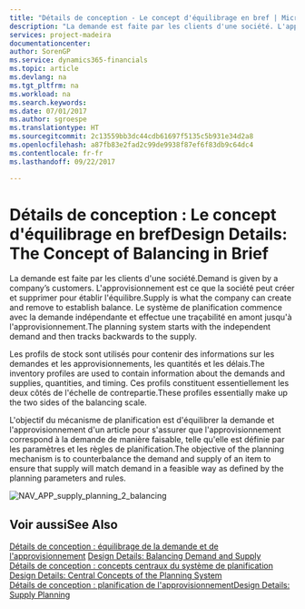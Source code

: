 ```yaml
---
title: "Détails de conception - Le concept d'équilibrage en bref | Microsoft Docs"
description: "La demande est faite par les clients d'une société. L'approvisionnement est ce que la société peut créer et supprimer pour établir l'équilibre. Le système de planification commence avec la demande indépendante et effectue une traçabilité en amont jusqu'à l'approvisionnement."
services: project-madeira
documentationcenter: 
author: SorenGP
ms.service: dynamics365-financials
ms.topic: article
ms.devlang: na
ms.tgt_pltfrm: na
ms.workload: na
ms.search.keywords: 
ms.date: 07/01/2017
ms.author: sgroespe
ms.translationtype: HT
ms.sourcegitcommit: 2c13559bb3dc44cdb61697f5135c5b931e34d2a8
ms.openlocfilehash: a87fb83e2fad2c99de9938f87ef6f83db9c64dc4
ms.contentlocale: fr-fr
ms.lasthandoff: 09/22/2017

---
```

# <a name="design-details-the-concept-of-balancing-in-brief"></a><span data-ttu-id="04f22-105">Détails de conception : Le concept d'équilibrage en bref</span><span class="sxs-lookup"><span data-stu-id="04f22-105">Design Details: The Concept of Balancing in Brief</span></span>
<span data-ttu-id="04f22-106">La demande est faite par les clients d'une société.</span><span class="sxs-lookup"><span data-stu-id="04f22-106">Demand is given by a company’s customers.</span></span> <span data-ttu-id="04f22-107">L'approvisionnement est ce que la société peut créer et supprimer pour établir l'équilibre.</span><span class="sxs-lookup"><span data-stu-id="04f22-107">Supply is what the company can create and remove to establish balance.</span></span> <span data-ttu-id="04f22-108">Le système de planification commence avec la demande indépendante et effectue une traçabilité en amont jusqu'à l'approvisionnement.</span><span class="sxs-lookup"><span data-stu-id="04f22-108">The planning system starts with the independent demand and then tracks backwards to the supply.</span></span>  
  
 <span data-ttu-id="04f22-109">Les profils de stock sont utilisés pour contenir des informations sur les demandes et les approvisionnements, les quantités et les délais.</span><span class="sxs-lookup"><span data-stu-id="04f22-109">The inventory profiles are used to contain information about the demands and supplies, quantities, and timing.</span></span> <span data-ttu-id="04f22-110">Ces profils constituent essentiellement les deux côtés de l'échelle de contrepartie.</span><span class="sxs-lookup"><span data-stu-id="04f22-110">These profiles essentially make up the two sides of the balancing scale.</span></span>  
  
 <span data-ttu-id="04f22-111">L'objectif du mécanisme de planification est d'équilibrer la demande et l'approvisionnement d'un article pour s'assurer que l'approvisionnement correspond à la demande de manière faisable, telle qu'elle est définie par les paramètres et les règles de planification.</span><span class="sxs-lookup"><span data-stu-id="04f22-111">The objective of the planning mechanism is to counterbalance the demand and supply of an item to ensure that supply will match demand in a feasible way as defined by the planning parameters and rules.</span></span>  
  
 ![](media/nav_app_supply_planning_2_balancing.png "NAV_APP_supply_planning_2_balancing")  
  
## <a name="see-also"></a><span data-ttu-id="04f22-112">Voir aussi</span><span class="sxs-lookup"><span data-stu-id="04f22-112">See Also</span></span>  
 <span data-ttu-id="04f22-113">[Détails de conception : équilibrage de la demande et de l'approvisionnement](design-details-balancing-demand-and-supply.md) </span><span class="sxs-lookup"><span data-stu-id="04f22-113">[Design Details: Balancing Demand and Supply](design-details-balancing-demand-and-supply.md) </span></span>  
 <span data-ttu-id="04f22-114">[Détails de conception : concepts centraux du système de planification](design-details-central-concepts-of-the-planning-system.md) </span><span class="sxs-lookup"><span data-stu-id="04f22-114">[Design Details: Central Concepts of the Planning System](design-details-central-concepts-of-the-planning-system.md) </span></span>  
 [<span data-ttu-id="04f22-115">Détails de conception : planification de l'approvisionnement</span><span class="sxs-lookup"><span data-stu-id="04f22-115">Design Details: Supply Planning</span></span>](design-details-supply-planning.md)
